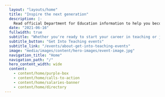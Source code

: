 ```yaml
---
  layout: "layouts/home"
  title: "Inspire the next generation"
  description: |-
    Read official Department for Education information to help you become a teacher. Learn about funding, teacher training, and steps to become a teacher. 
  date: "2021-06-16"
  fullwidth: true
  subtitle: "Whether you're ready to start your career in teaching or just curious, we can answer your questions at a Get Into Teaching event this November."
  subtitle_button: "Get Into Teaching events"
  subtitle_link: "/events/about-get-into-teaching-events"
  image: "media/images/content/hero-images/event-image.jpg"
  navigation_title: "Home"
  navigation_path: "/"
  hero_content_width: wide
  content:
    - content/home/purple-box
    - content/home/calls-to-action
    - content/home/salaries-banner
    - content/home/directory
---
```


